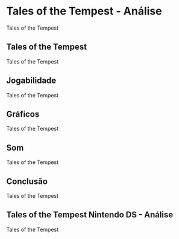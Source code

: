 ---
---

# Tales of the Tempest - Análise

Tales of the Tempest

## Tales of the Tempest

Tales of the Tempest

## Jogabilidade

Tales of the Tempest

## Gráficos

Tales of the Tempest

## Som

Tales of the Tempest

## Conclusão

Tales of the Tempest

## Tales of the Tempest Nintendo DS - Análise

Tales of the Tempest

